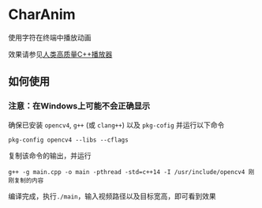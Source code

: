 # CharAnim
使用字符在终端中播放动画

效果请参见[人类高质量C++播放器](https://www.bilibili.com/video/bv11L4y1a7qj)

## 如何使用
### **注意：在Windows上可能不会正确显示**
确保已安装 `opencv4`, `g++` (或 `clang++`) 以及 `pkg-cofig` 并运行以下命令
```
pkg-config opencv4 --libs --cflags
```
复制该命令的输出，并运行
```
g++ -g main.cpp -o main -pthread -std=c++14 -I /usr/include/opencv4 刚刚复制的内容
```
编译完成，执行`./main`，输入视频路径以及目标宽高，即可看到效果